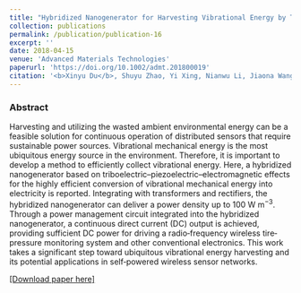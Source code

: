 ```yaml
---
title: "Hybridized Nanogenerator for Harvesting Vibrational Energy by Triboelectric-Piezoelectric-Electromagnetic Effects"
collection: publications
permalink: /publication/publication-16
excerpt: ''
date: 2018-04-15
venue: 'Advanced Materials Technologies'
paperurl: 'https://doi.org/10.1002/admt.201800019'
citation: '<b>Xinyu Du</b>, Shuyu Zhao, Yi Xing, Nianwu Li, Jiaona Wang, Xiuling Zhang, Ran Cao, Yuebo Liu, Zuqing Yuan, Yingying Yin, Zhong Lin Wang, Congju Li, "Hybridized Nanogenerator for Harvesting Vibrational Energy by Triboelectric-Piezoelectric-Electromagnetic Effects", <b><i>Advanced Materials Technologies</i> 3(6)</b> 1800019 (2018)'
---
```

### Abstract

Harvesting and utilizing the wasted ambient environmental energy can be a feasible solution for continuous operation of distributed sensors that require sustainable power sources. Vibrational mechanical energy is the most ubiquitous energy source in the environment. Therefore, it is important to develop a method to efficiently collect vibrational energy. Here, a hybridized nanogenerator based on triboelectric–piezoelectric–electromagnetic effects for the highly efficient conversion of vibrational mechanical energy into electricity is reported. Integrating with transformers and rectifiers, the hybridized nanogenerator can deliver a power density up to 100 W m<sup>−3</sup>. Through a power management circuit integrated into the hybridized nanogenerator, a continuous direct current (DC) output is achieved, providing sufficient DC power for driving a radio‐frequency wireless tire‐pressure monitoring system and other conventional electronics. This work takes a significant step toward ubiquitous vibrational energy harvesting and its potential applications in self‐powered wireless sensor networks.

[[Download paper here]](https://doi.org/10.1002/admt.201800019)